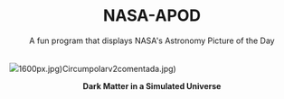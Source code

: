 <div align="center">
  <h1>
    NASA-APOD
  </h1>
</div>
  
<div align="center">
  A fun program that displays NASA's Astronomy Picture of the Day
</div>

<br>

![](https://apod.nasa.gov/apod/image/2410/DarkMatter_KipacAmnh_1200.jpg)1600px.jpg)Circumpolarv2comentada.jpg)

<p align = "center">
  <b>Dark Matter in a Simulated Universe</b>
</p>
